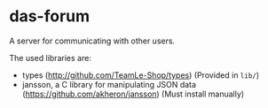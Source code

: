 # das-forum

A server for communicating with other users.

The used libraries are:
  - types (http://github.com/TeamLe-Shop/types) (Provided in `lib/`)
  - jansson, a C library for manipulating JSON data
    (https://github.com/akheron/jansson) (Must install manually)
